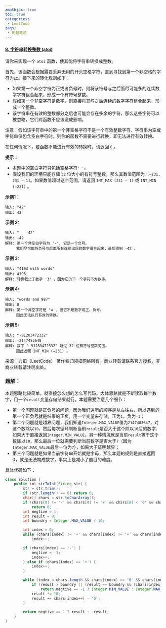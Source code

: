 ```yaml
---
zmathjax: true
toc: true
categories:
 - LeetCode
tags:
 - 刷题笔记
---
```


#### [8. 字符串转换整数 (atoi)](https://leetcode-cn.com/problems/string-to-integer-atoi/)

请你来实现一个 `atoi` 函数，使其能将字符串转换成整数。

<!--more-->

首先，该函数会根据需要丢弃无用的开头空格字符，直到寻找到第一个非空格的字符为止。接下来的转化规则如下：

- 如果第一个非空字符为正或者负号时，则将该符号与之后面尽可能多的连续数字字符组合起来，形成一个有符号整数。
- 假如第一个非空字符是数字，则直接将其与之后连续的数字字符组合起来，形成一个整数。
- 该字符串在有效的整数部分之后也可能会存在多余的字符，那么这些字符可以被忽略，它们对函数不应该造成影响。

注意：假如该字符串中的第一个非空格字符不是一个有效整数字符、字符串为空或字符串仅包含空白字符时，则你的函数不需要进行转换，即无法进行有效转换。

在任何情况下，若函数不能进行有效的转换时，请返回 `0` 。

**提示：**

- 本题中的空白字符只包括空格字符` ' ' `。
- 假设我们的环境只能存储 `32` 位大小的有符号整数，那么其数值范围为` [−231,  231 − 1]`。如果数值超过这个范围，请返回  `INT_MAX (231 − 1)` 或 `INT_MIN (−231)` 。

**示例1：**

```
输入: "42"
输出: 42
```

**示例 2:**

```
输入: "   -42"
输出: -42
解释: 第一个非空白字符为 '-', 它是一个负号。
     我们尽可能将负号与后面所有连续出现的数字组合起来，最后得到 -42 。
```


**示例 3:**

```
输入: "4193 with words"
输出: 4193
解释: 转换截止于数字 '3' ，因为它的下一个字符不为数字。
```


**示例 4:**

```
输入: "words and 987"
输出: 0
解释: 第一个非空字符是 'w', 但它不是数字或正、负号。
     因此无法执行有效的转换。
```


**示例 5:**

```
输入: "-91283472332"
输出: -2147483648
解释: 数字 "-91283472332" 超过 32 位有符号整数范围。 
     因此返回 INT_MIN (−231) 。
```

来源：力扣（LeetCode）
著作权归领扣网络所有。商业转载请联系官方授权，非商业转载请注明出处。

### 题解：

本题思路比较简单，就直接怎么想的怎么写代码。大体思路就是不断读取每个数字，用一个`result`变量存储结果就行。本题需要注意几个细节：

- 第一个问题就是正负号的问题，因为我们遍历的顺序是从左往右，所以遇到的第一个正负号就是结果的正负，用一个变量来存储，正为`1`，负为`-1`；
- 第二个问题就是越界问题，我们知道`Integer.MAX_VALUE`值为`2147483647`，对这个数除以`10`，然后每次循环判断当前`result`是否大于这个除以`10`后的数字，如果大于直接返回`Integer.MIN_VALUE`，另一种情况就是当前`result`等于这个数除以`10`，那么最后一位就需要判断当前数字是否大于`7`（因为`Integer.MAX_VALUE`最后一位为`7`），如果大于证明越界；
- 第三个问题就是如果当前字符串开始就是字母，那么本题的规则是直接返回0，就是无法构成数字，事实上是减小了题目的难度。

具体代码如下：

```java
class Solution {
    public int strToInt(String str) {
        str = str.trim();
        if (str.length() == 0) return 0;
        char[] chars = str.toCharArray();
        if (chars[0] != '-' && chars[0] != '+' && chars[0] < '0' && chars[0] > '9')
            return 0;
        int negtive = 1;
        int result = 0;
        int boundry = Integer.MAX_VALUE / 10;

        int index = 0;
        while (chars[index] != '-' && chars[index] != '+' && chars[index] > '9' && chars[index] < '0')
            index++;

        if (chars[index] == '-') {
            negtive = -1;
            index++;
        } else if (chars[index] == '+') {
            index++;
        }

        while (index < chars.length && chars[index] >= '0' && chars[index] <= '9') {
            if (result > boundry || (result == boundry && (chars[index] - '0' > 7)))
                return negtive == -1 ? Integer.MIN_VALUE : Integer.MAX_VALUE;
            result *= 10;
            result += chars[index++] - '0';
        }

        return negtive == 1 ? result : -result;
    }
}
```

